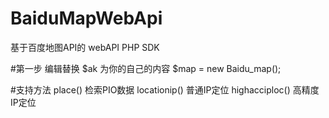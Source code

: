 BaiduMapWebApi
================
基于百度地图API的 webAPI PHP SDK

#第一步
编辑替换 $ak 为你的自己的内容
$map = new Baidu_map();

#支持方法
place() 检索PIO数据
locationip() 普通IP定位
highacciploc() 高精度IP定位
